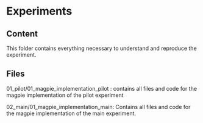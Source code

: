 # Experiments
## Content
This folder contains everything necessary to understand and reproduce the experiment.
## Files
01_pilot/01_magpie_implementation_pilot : contains all files and code for the magpie implementation of the pilot experiment

02_main/01_magpie_implementation_main: Contains all files and code for the magpie implementation of the main experiment.
